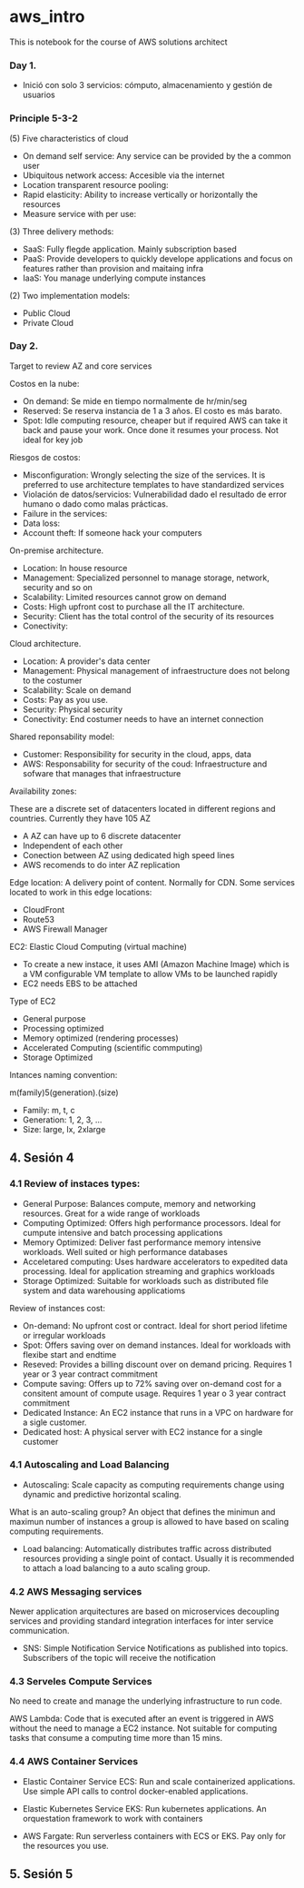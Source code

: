 # aws_intro
This is notebook for the course of AWS solutions architect

### Day 1.
- Inició con solo 3 servicios: cómputo, almacenamiento y gestión de usuarios

### Principle 5-3-2

(5) Five characteristics of cloud
  - On demand self service: Any service can be provided by the a common user
  - Ubiquitous network access: Accesible via the internet
  - Location transparent resource pooling: 
  - Rapid elasticity: Ability to increase vertically or horizontally the resources
  - Measure service with per use:

(3) Three delivery methods:
  - SaaS: Fully flegde application. Mainly subscription based
  - PaaS: Provide developers to quickly develope applications and focus on features rather than provision and maitaing infra
  - IaaS: You manage underlying compute instances

(2) Two implementation models:
  - Public Cloud
  - Private Cloud

### Day 2. 

Target to review AZ and core services

Costos en la nube:

- On demand: Se mide en tiempo normalmente de hr/min/seg
- Reserved: Se reserva instancia de 1 a 3 años. El costo es más barato.
- Spot: Idle computing resource, cheaper but if required AWS can take it back and pause your work. Once done it resumes your process. Not ideal for key job

Riesgos de costos:

- Misconfiguration: Wrongly selecting the size of the services. It is preferred to use architecture templates to have standardized services
- Violación de datos/servicios: Vulnerabilidad dado el resultado de error humano o dado como malas prácticas.
- Failure in the services:
- Data loss: 
- Account theft: If someone hack your computers

On-premise architecture.
- Location: In house resource
- Management: Specialized personnel to manage storage, network, security and so on
- Scalability: Limited resources cannot grow on demand
- Costs: High upfront cost to purchase all the IT architecture.
- Security: Client has the total control of the security of its resources
- Conectivity: 

Cloud architecture.
- Location: A provider's data center
- Management: Physical management of infraestructure does not belong to the costumer
- Scalability: Scale on demand
- Costs: Pay as you use.
- Security: Physical security
- Conectivity: End costumer needs to have an internet connection

Shared reponsability model:
- Customer: Responsibility for security in the cloud, apps, data
- AWS: Responsability for security of the coud: Infraestructure and sofware that manages that infraestructure

Availability zones:

These are a discrete set of datacenters located in different regions and countries. Currently they have 105 AZ

- A AZ can have up to 6 discrete datacenter
- Independent of each other
- Conection between AZ using dedicated high speed lines
- AWS recomends to do inter AZ replication

Edge location: A delivery point of content. Normally for CDN. Some services located to work in this edge locations:

- CloudFront
- Route53
- AWS Firewall Manager

EC2: Elastic Cloud Computing (virtual machine)
- To create a new instace, it uses AMI (Amazon Machine Image) which is a VM configurable VM template to allow VMs to be launched rapidly
- EC2 needs EBS to be attached

Type of EC2

- General purpose
- Processing optimized
- Memory optimized (rendering processes)
- Accelerated Computing (scientific commputing)
- Storage Optimized

Intances naming convention:

m(family)5(generation).(size)
- Family: m, t, c
- Generation: 1, 2, 3, ...
- Size: large, lx, 2xlarge

## 4. Sesión 4

### 4.1 Review of instaces types:

- General Purpose: Balances compute, memory and networking resources. Great for a wide range of workloads
- Computing Optimized: Offers high performance processors. Ideal for cumpute intensive and batch processing applications
- Memory Optimized: Deliver fast performance memory intensive workloads. Well suited or high performance databases
- Acceletared computing: Uses hardware accelerators to expedited data processing. Ideal for application streaming and graphics workloads
- Storage Optimized: Suitable for workloads such as distributed file system and data warehousing applicatioms

Review of instances cost:

- On-demand: No upfront cost or contract. Ideal for short period lifetime or irregular workloads
- Spot: Offers saving over on demand instances. Ideal for workloads with flexibe start and endtime
- Reseved: Provides a billing discount over on demand pricing. Requires 1 year or 3 year contract commitment
- Compute saving: Offers up to 72% saving over on-demand cost for a consitent amount of compute usage. Requires 1 year o 3 year contract commitment
- Dedicated Instance: An EC2 instance that runs in a VPC on hardware for a sigle customer.
- Dedicated host: A physical server with EC2 instance for a single customer

### 4.1 Autoscaling and Load Balancing

- Autoscaling:
Scale capacity as computing requirements change using dynamic and predictive horizontal scaling.

What is an auto-scaling group? An object that defines the minimun and maximun number of instances a group is allowed to have based on scaling computing requirements. 

- Load balancing:
Automatically distributes traffic across distributed resources providing a single point of contact. Usually it is recommended to attach a load balancing to a auto scaling group.

### 4.2 AWS Messaging services

Newer application arquitectures are based on microservices decoupling services and providing standard integration interfaces for inter service communication.

- SNS: Simple Notification Service
Notifications as published into topics. Subscribers of the topic will receive the notification

### 4.3 Serveles Compute Services

No need to create and manage the underlying infrastructure to run code.

AWS Lambda: Code that is executed after an event is triggered in AWS without the need to manage a EC2 instance. Not suitable for computing tasks that consume a computing time more than 15 mins.

### 4.4 AWS Container Services

- Elastic Container Service ECS: Run and scale containerized applications. Use simple API calls to control docker-enabled applications.

- Elastic Kubernetes Service EKS: Run kubernetes applications. An orquestation framework to work with containers

- AWS Fargate: Run serverless containers with ECS or EKS. Pay only for the resources you use.

## 5. Sesión 5


